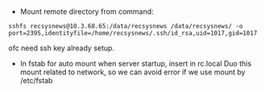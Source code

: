 - Mount remote directory from command:
```
sshfs recsysnews@10.3.68.65:/data/recsysnews /data/recsysnews/ -o port=2395,identityfile=/home/recsysnews/.ssh/id_rsa,uid=1017,gid=1017
```

ofc need ssh key already setup. 

- In fstab for auto mount when server startup, insert in rc.local
Duo this mount related to network, so we can avoid error if we use mount by /etc/fstab
